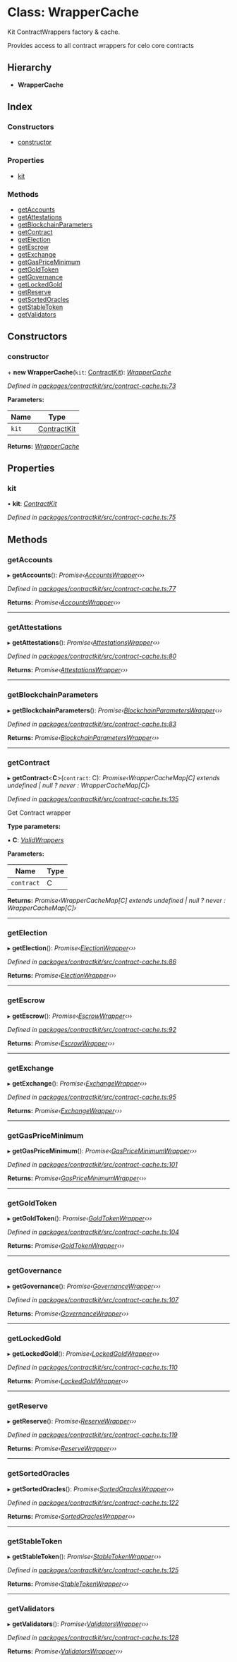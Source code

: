# Class: WrapperCache

Kit ContractWrappers factory & cache.

Provides access to all contract wrappers for celo core contracts

## Hierarchy

* **WrapperCache**

## Index

### Constructors

* [constructor](_contract_cache_.wrappercache.md#constructor)

### Properties

* [kit](_contract_cache_.wrappercache.md#kit)

### Methods

* [getAccounts](_contract_cache_.wrappercache.md#getaccounts)
* [getAttestations](_contract_cache_.wrappercache.md#getattestations)
* [getBlockchainParameters](_contract_cache_.wrappercache.md#getblockchainparameters)
* [getContract](_contract_cache_.wrappercache.md#getcontract)
* [getElection](_contract_cache_.wrappercache.md#getelection)
* [getEscrow](_contract_cache_.wrappercache.md#getescrow)
* [getExchange](_contract_cache_.wrappercache.md#getexchange)
* [getGasPriceMinimum](_contract_cache_.wrappercache.md#getgaspriceminimum)
* [getGoldToken](_contract_cache_.wrappercache.md#getgoldtoken)
* [getGovernance](_contract_cache_.wrappercache.md#getgovernance)
* [getLockedGold](_contract_cache_.wrappercache.md#getlockedgold)
* [getReserve](_contract_cache_.wrappercache.md#getreserve)
* [getSortedOracles](_contract_cache_.wrappercache.md#getsortedoracles)
* [getStableToken](_contract_cache_.wrappercache.md#getstabletoken)
* [getValidators](_contract_cache_.wrappercache.md#getvalidators)

## Constructors

###  constructor

\+ **new WrapperCache**(`kit`: [ContractKit](_kit_.contractkit.md)): *[WrapperCache](_contract_cache_.wrappercache.md)*

*Defined in [packages/contractkit/src/contract-cache.ts:73](https://github.com/celo-org/celo-monorepo/blob/master/packages/contractkit/src/contract-cache.ts#L73)*

**Parameters:**

Name | Type |
------ | ------ |
`kit` | [ContractKit](_kit_.contractkit.md) |

**Returns:** *[WrapperCache](_contract_cache_.wrappercache.md)*

## Properties

###  kit

• **kit**: *[ContractKit](_kit_.contractkit.md)*

*Defined in [packages/contractkit/src/contract-cache.ts:75](https://github.com/celo-org/celo-monorepo/blob/master/packages/contractkit/src/contract-cache.ts#L75)*

## Methods

###  getAccounts

▸ **getAccounts**(): *Promise‹[AccountsWrapper](_wrappers_accounts_.accountswrapper.md)‹››*

*Defined in [packages/contractkit/src/contract-cache.ts:77](https://github.com/celo-org/celo-monorepo/blob/master/packages/contractkit/src/contract-cache.ts#L77)*

**Returns:** *Promise‹[AccountsWrapper](_wrappers_accounts_.accountswrapper.md)‹››*

___

###  getAttestations

▸ **getAttestations**(): *Promise‹[AttestationsWrapper](_wrappers_attestations_.attestationswrapper.md)‹››*

*Defined in [packages/contractkit/src/contract-cache.ts:80](https://github.com/celo-org/celo-monorepo/blob/master/packages/contractkit/src/contract-cache.ts#L80)*

**Returns:** *Promise‹[AttestationsWrapper](_wrappers_attestations_.attestationswrapper.md)‹››*

___

###  getBlockchainParameters

▸ **getBlockchainParameters**(): *Promise‹[BlockchainParametersWrapper](_wrappers_blockchainparameters_.blockchainparameterswrapper.md)‹››*

*Defined in [packages/contractkit/src/contract-cache.ts:83](https://github.com/celo-org/celo-monorepo/blob/master/packages/contractkit/src/contract-cache.ts#L83)*

**Returns:** *Promise‹[BlockchainParametersWrapper](_wrappers_blockchainparameters_.blockchainparameterswrapper.md)‹››*

___

###  getContract

▸ **getContract**<**C**>(`contract`: C): *Promise‹WrapperCacheMap[C] extends undefined | null ? never : WrapperCacheMap[C]›*

*Defined in [packages/contractkit/src/contract-cache.ts:135](https://github.com/celo-org/celo-monorepo/blob/master/packages/contractkit/src/contract-cache.ts#L135)*

Get Contract wrapper

**Type parameters:**

▪ **C**: *[ValidWrappers](../modules/_contract_cache_.md#validwrappers)*

**Parameters:**

Name | Type |
------ | ------ |
`contract` | C |

**Returns:** *Promise‹WrapperCacheMap[C] extends undefined | null ? never : WrapperCacheMap[C]›*

___

###  getElection

▸ **getElection**(): *Promise‹[ElectionWrapper](_wrappers_election_.electionwrapper.md)‹››*

*Defined in [packages/contractkit/src/contract-cache.ts:86](https://github.com/celo-org/celo-monorepo/blob/master/packages/contractkit/src/contract-cache.ts#L86)*

**Returns:** *Promise‹[ElectionWrapper](_wrappers_election_.electionwrapper.md)‹››*

___

###  getEscrow

▸ **getEscrow**(): *Promise‹[EscrowWrapper](_wrappers_escrow_.escrowwrapper.md)‹››*

*Defined in [packages/contractkit/src/contract-cache.ts:92](https://github.com/celo-org/celo-monorepo/blob/master/packages/contractkit/src/contract-cache.ts#L92)*

**Returns:** *Promise‹[EscrowWrapper](_wrappers_escrow_.escrowwrapper.md)‹››*

___

###  getExchange

▸ **getExchange**(): *Promise‹[ExchangeWrapper](_wrappers_exchange_.exchangewrapper.md)‹››*

*Defined in [packages/contractkit/src/contract-cache.ts:95](https://github.com/celo-org/celo-monorepo/blob/master/packages/contractkit/src/contract-cache.ts#L95)*

**Returns:** *Promise‹[ExchangeWrapper](_wrappers_exchange_.exchangewrapper.md)‹››*

___

###  getGasPriceMinimum

▸ **getGasPriceMinimum**(): *Promise‹[GasPriceMinimumWrapper](_wrappers_gaspriceminimum_.gaspriceminimumwrapper.md)‹››*

*Defined in [packages/contractkit/src/contract-cache.ts:101](https://github.com/celo-org/celo-monorepo/blob/master/packages/contractkit/src/contract-cache.ts#L101)*

**Returns:** *Promise‹[GasPriceMinimumWrapper](_wrappers_gaspriceminimum_.gaspriceminimumwrapper.md)‹››*

___

###  getGoldToken

▸ **getGoldToken**(): *Promise‹[GoldTokenWrapper](_wrappers_goldtokenwrapper_.goldtokenwrapper.md)‹››*

*Defined in [packages/contractkit/src/contract-cache.ts:104](https://github.com/celo-org/celo-monorepo/blob/master/packages/contractkit/src/contract-cache.ts#L104)*

**Returns:** *Promise‹[GoldTokenWrapper](_wrappers_goldtokenwrapper_.goldtokenwrapper.md)‹››*

___

###  getGovernance

▸ **getGovernance**(): *Promise‹[GovernanceWrapper](_wrappers_governance_.governancewrapper.md)‹››*

*Defined in [packages/contractkit/src/contract-cache.ts:107](https://github.com/celo-org/celo-monorepo/blob/master/packages/contractkit/src/contract-cache.ts#L107)*

**Returns:** *Promise‹[GovernanceWrapper](_wrappers_governance_.governancewrapper.md)‹››*

___

###  getLockedGold

▸ **getLockedGold**(): *Promise‹[LockedGoldWrapper](_wrappers_lockedgold_.lockedgoldwrapper.md)‹››*

*Defined in [packages/contractkit/src/contract-cache.ts:110](https://github.com/celo-org/celo-monorepo/blob/master/packages/contractkit/src/contract-cache.ts#L110)*

**Returns:** *Promise‹[LockedGoldWrapper](_wrappers_lockedgold_.lockedgoldwrapper.md)‹››*

___

###  getReserve

▸ **getReserve**(): *Promise‹[ReserveWrapper](_wrappers_reserve_.reservewrapper.md)‹››*

*Defined in [packages/contractkit/src/contract-cache.ts:119](https://github.com/celo-org/celo-monorepo/blob/master/packages/contractkit/src/contract-cache.ts#L119)*

**Returns:** *Promise‹[ReserveWrapper](_wrappers_reserve_.reservewrapper.md)‹››*

___

###  getSortedOracles

▸ **getSortedOracles**(): *Promise‹[SortedOraclesWrapper](_wrappers_sortedoracles_.sortedoracleswrapper.md)‹››*

*Defined in [packages/contractkit/src/contract-cache.ts:122](https://github.com/celo-org/celo-monorepo/blob/master/packages/contractkit/src/contract-cache.ts#L122)*

**Returns:** *Promise‹[SortedOraclesWrapper](_wrappers_sortedoracles_.sortedoracleswrapper.md)‹››*

___

###  getStableToken

▸ **getStableToken**(): *Promise‹[StableTokenWrapper](_wrappers_stabletokenwrapper_.stabletokenwrapper.md)‹››*

*Defined in [packages/contractkit/src/contract-cache.ts:125](https://github.com/celo-org/celo-monorepo/blob/master/packages/contractkit/src/contract-cache.ts#L125)*

**Returns:** *Promise‹[StableTokenWrapper](_wrappers_stabletokenwrapper_.stabletokenwrapper.md)‹››*

___

###  getValidators

▸ **getValidators**(): *Promise‹[ValidatorsWrapper](_wrappers_validators_.validatorswrapper.md)‹››*

*Defined in [packages/contractkit/src/contract-cache.ts:128](https://github.com/celo-org/celo-monorepo/blob/master/packages/contractkit/src/contract-cache.ts#L128)*

**Returns:** *Promise‹[ValidatorsWrapper](_wrappers_validators_.validatorswrapper.md)‹››*
